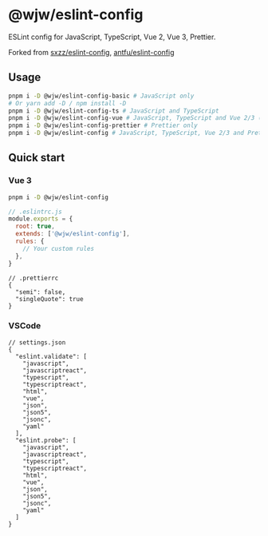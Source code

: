 # @wjw/eslint-config

ESLint config for JavaScript, TypeScript, Vue 2, Vue 3, Prettier.

Forked from [sxzz/eslint-config](https://github.com/sxzz/eslint-config), 
[antfu/eslint-config](https://github.com/antfu/eslint-config)

## Usage

```bash
pnpm i -D @wjw/eslint-config-basic # JavaScript only
# Or yarn add -D / npm install -D
pnpm i -D @wjw/eslint-config-ts # JavaScript and TypeScript
pnpm i -D @wjw/eslint-config-vue # JavaScript, TypeScript and Vue 2/3 (Auto detect)
pnpm i -D @wjw/eslint-config-prettier # Prettier only
pnpm i -D @wjw/eslint-config # JavaScript, TypeScript, Vue 2/3 and Prettier
```

## Quick start

### Vue 3

```bash
pnpm i -D @wjw/eslint-config
```

```javascript
// .eslintrc.js
module.exports = {
  root: true,
  extends: ['@wjw/eslint-config'],
  rules: {
    // Your custom rules
  },
}
```

```jsonc
// .prettierrc
{
  "semi": false,
  "singleQuote": true
}
```

### VSCode

```jsonc
// settings.json
{
  "eslint.validate": [
    "javascript",
    "javascriptreact",
    "typescript",
    "typescriptreact",
    "html",
    "vue",
    "json",
    "json5",
    "jsonc",
    "yaml"
  ],
  "eslint.probe": [
    "javascript",
    "javascriptreact",
    "typescript",
    "typescriptreact",
    "html",
    "vue",
    "json",
    "json5",
    "jsonc",
    "yaml"
  ]
}
```
